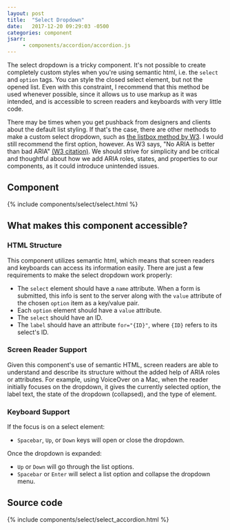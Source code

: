 ```yaml
---
layout: post
title:  "Select Dropdown"
date:   2017-12-20 09:29:03 -0500
categories: component
jsarr:
     - components/accordion/accordion.js
---
```


The select dropdown is a tricky component. It's not possible to create completely custom styles when you're using semantic html, i.e. the `select` and `option` tags.  You can style the closed select element, but not the opened list. Even with this constraint, I recommend that this method be used whenever possible, since it allows us to use markup as it was intended, and is accessible to screen readers and keyboards with very little code. 

There may be times when you get pushback from designers and clients about the default list styling. If that's the case, there are other methods to make a custom select dropdown, such as [the listbox method by W3](https://www.w3.org/TR/wai-aria-practices/examples/listbox/listbox-collapsible.html). I would still recommend the first option, however. As W3 says, "No ARIA is better than bad ARIA" [(W3 citation)](https://www.w3.org/TR/wai-aria-practices/#no_aria_better_bad_aria). We should strive for simplicity and be critical and thoughtful about how we add ARIA roles, states, and properties to our components, as it could introduce unintended issues.

## Component
{% include components/select/select.html %}

## What makes this component accessible?
### HTML Structure 
This component utilizes semantic html, which means that screen readers and keyboards can access its information easily. There are just a few requirements to make the select dropdown work properly:
- The `select` element should have a `name` attribute. When a form is submitted, this info is sent to the server along with the `value` attribute of the chosen `option` item as a key/value pair.
- Each `option` element should have a `value` attribute.
- The `select` should have an ID.
- The `label` should have an attribute `for="{ID}"`, where `{ID}` refers to its select's ID. 

### Screen Reader Support 
Given this component's use of semantic HTML, screen readers are able to understand and describe its structure without the added help of ARIA roles or attributes. For example, using VoiceOver on a Mac, when the reader initially focuses on the dropdown, it gives the currently selected option, the label text, the state of the dropdown (collapsed), and the type of element. 

### Keyboard Support 
If the focus is on a select element:
- `Spacebar`, `Up`, or `Down` keys will open or close the dropdown.  

Once the dropdown is expanded:
- `Up` or `Down` will go through the list options.
- `Spacebar` or `Enter` will select a list option and collapse the dropdown menu.


## Source code
{% include components/select/select_accordion.html %}



